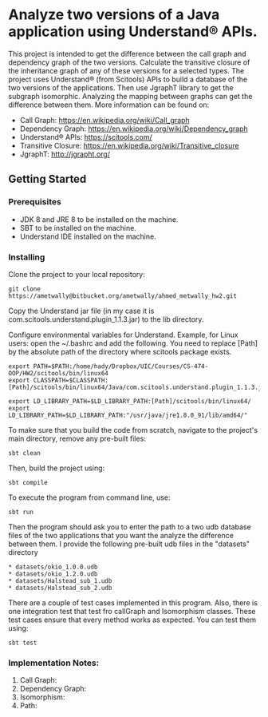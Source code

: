 # Analyze two versions of a Java application using Understand® APIs.


This project is intended to get the difference between the call graph and dependency graph of the two versions.
Calculate the transitive closure of the inheritance graph of any of these versions for a selected  types. The project uses Understand® (from Scitools) APIs to build a database of the two versions of the applications. Then use JgraphT library to get the subgraph isomorphic. Analyzing the mapping between graphs can get the difference between them. More information can be found on:

* Call Graph: https://en.wikipedia.org/wiki/Call_graph
* Dependency Graph: https://en.wikipedia.org/wiki/Dependency_graph
* Understand® APIs: https://scitools.com/
* Transitive Closure: https://en.wikipedia.org/wiki/Transitive_closure
* JgraphT: http://jgrapht.org/




## Getting Started

### Prerequisites
* JDK 8 and JRE 8 to be installed on the machine.
* SBT to be installed on the machine.
* Understand IDE installed on the machine.



### Installing

Clone the project to your local repository:
```
git clone https://ametwally@bitbucket.org/ametwally/ahmed_metwally_hw2.git
```


Copy the Understand jar file (in my case it is com.scitools.understand.plugin_1.1.3.jar) to the lib directory.  



Configure environmental variables for Understand. Example, for Linux users: open the ~/.bashrc and add the following. You need to replace [Path] by the absolute path of the directory where scitools package exists. 


```
export PATH=$PATH:/home/hady/Dropbox/UIC/Courses/CS-474-OOP/HW2/scitools/bin/linux64
export CLASSPATH=$CLASSPATH:[Path]/scitools/bin/linux64/Java/com.scitools.understand.plugin_1.1.3.jar

export LD_LIBRARY_PATH=$LD_LIBRARY_PATH:[Path]/scitools/bin/linux64/
export LD_LIBRARY_PATH=$LD_LIBRARY_PATH:"/usr/java/jre1.8.0_91/lib/amd64/"
```



To make sure that you build the code from scratch, navigate to the project's main directory, remove any pre-built files:
```
sbt clean
```


Then, build the project using: 
```
sbt compile
```


To execute the program from command line, use:
```
sbt run
```


Then the program should ask you to enter the path to a two udb database files of the two applications that you want the analyze the difference between them. I provide the following pre-built udb files in the "datasets" directory
```
* datasets/okio_1.0.0.udb
* datasets/okio_1.2.0.udb
* datasets/Halstead_sub_1.udb
* datasets/Halstead_sub_2.udb
```



There are a couple of test cases implemented in this program. Also, there is one integration test that test fro callGraph and Isomorphism classes. These test cases ensure that every method works as expected. You can test them using:
```
sbt test
```


### Implementation Notes:
1. Call Graph:
1. Dependency Graph:
1. Isomorphism:
1. Path:

